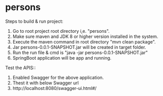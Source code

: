 # persons
Steps to build & run project:

1. Go to root project root directory i,e. "persons".
2. Make sure maven and JDK 8 or higher version installed in the system.
3. Execute the maven command in root directory "mvn clean package".
4. Jar persons-0.0.1-SNAPSHOT.jar will be created in target folder.
5. Run the run file & cmd is "java -jar persons-0.0.1-SNAPSHOT.jar"
6. SpringBoot application will be app and running.

Test the APIS::
1. Enabled Swagger for the above application.
2. Thest it with below Swagger url
3. http://localhost:8080/swagger-ui.html#/

